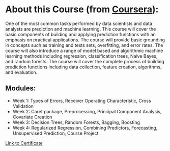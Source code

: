# About this Course (from [Coursera](https://www.coursera.org/learn/practical-machine-learning?specialization=jhu-data-science)):
One of the most common tasks performed by data scientists and data analysts are prediction and machine learning. This course will cover the basic components of building and applying prediction functions with an emphasis on practical applications. The course will provide basic grounding in concepts such as training and tests sets, overfitting, and error rates. The course will also introduce a range of model based and algorithmic machine learning methods including regression, classification trees, Naive Bayes, and random forests. The course will cover the complete process of building prediction functions including data collection, feature creation, algorithms, and evaluation.

## Modules:
- Week 1: Types of Errors, Receiver Operating Characteristic, Cross Validation
- Week 2: Caret package, Preprocessing, Principal Component Analysis, Covariate Creation
- Week 3: Decision Trees, Random Forests, Bagging, Boosting
- Week 4: Regularized Regression, Combining Predictors, Forecasting, Unsupervised Prediction, Course Project

[Link to Certificate](https://coursera.org/share/c58ff25c185fa23dbff2125af52a2fcc)
